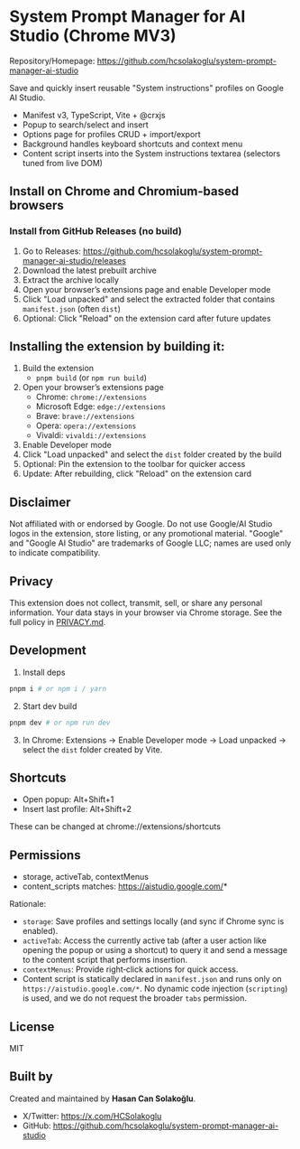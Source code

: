 # System Prompt Manager for AI Studio (Chrome MV3)

Repository/Homepage: https://github.com/hcsolakoglu/system-prompt-manager-ai-studio

Save and quickly insert reusable "System instructions" profiles on Google AI Studio.

- Manifest v3, TypeScript, Vite + @crxjs
- Popup to search/select and insert
- Options page for profiles CRUD + import/export
- Background handles keyboard shortcuts and context menu
- Content script inserts into the System instructions textarea (selectors tuned from live DOM)

## Install on Chrome and Chromium-based browsers

### Install from GitHub Releases (no build)

1. Go to Releases: https://github.com/hcsolakoglu/system-prompt-manager-ai-studio/releases
2. Download the latest prebuilt archive
3. Extract the archive locally
4. Open your browser’s extensions page and enable Developer mode
5. Click "Load unpacked" and select the extracted folder that contains `manifest.json` (often `dist`)
6. Optional: Click "Reload" on the extension card after future updates

## Installing the extension by building it:
1. Build the extension
    - `pnpm build` (or `npm run build`)
2. Open your browser’s extensions page
    - Chrome: `chrome://extensions`
    - Microsoft Edge: `edge://extensions`
    - Brave: `brave://extensions`
    - Opera: `opera://extensions`
    - Vivaldi: `vivaldi://extensions`
3. Enable Developer mode
4. Click "Load unpacked" and select the `dist` folder created by the build
5. Optional: Pin the extension to the toolbar for quicker access
6. Update: After rebuilding, click "Reload" on the extension card

## Disclaimer

Not affiliated with or endorsed by Google. Do not use Google/AI Studio logos in the extension, store listing, or any promotional material. "Google" and "Google AI Studio" are trademarks of Google LLC; names are used only to indicate compatibility.

## Privacy

This extension does not collect, transmit, sell, or share any personal information. Your data stays in your browser via Chrome storage. See the full policy in [PRIVACY.md](https://github.com/hcsolakoglu/system-prompt-manager-ai-studio/blob/main/PRIVACY.md).

## Development

1. Install deps
```bash
pnpm i # or npm i / yarn
```
2. Start dev build
```bash
pnpm dev # or npm run dev
```
3. In Chrome: Extensions → Enable Developer mode → Load unpacked → select the `dist` folder created by Vite.

## Shortcuts
- Open popup: Alt+Shift+1
- Insert last profile: Alt+Shift+2

These can be changed at chrome://extensions/shortcuts

## Permissions
- storage, activeTab, contextMenus
- content_scripts matches: https://aistudio.google.com/*

Rationale:
- `storage`: Save profiles and settings locally (and sync if Chrome sync is enabled).
- `activeTab`: Access the currently active tab (after a user action like opening the popup or using a shortcut) to query it and send a message to the content script that performs insertion.
- `contextMenus`: Provide right‑click actions for quick access.
- Content script is statically declared in `manifest.json` and runs only on `https://aistudio.google.com/*`. No dynamic code injection (`scripting`) is used, and we do not request the broader `tabs` permission.

## License
MIT

## Built by

Created and maintained by **Hasan Can Solakoğlu**.

- X/Twitter: https://x.com/HCSolakoglu
- GitHub: https://github.com/hcsolakoglu/system-prompt-manager-ai-studio
